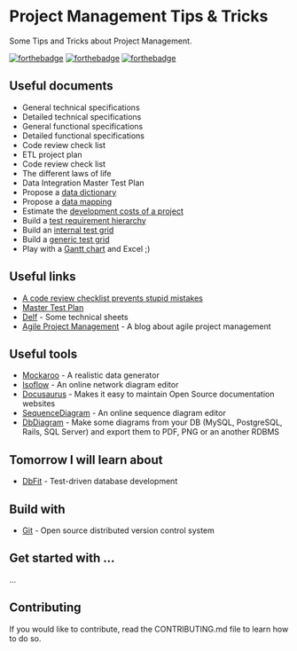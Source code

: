# Project Management Tips & Tricks

Some Tips and Tricks about Project Management.

[![forthebadge](https://forthebadge.com/images/badges/contains-technical-debt.svg)](http://forthebadge.com)  [![forthebadge](https://forthebadge.com/images/badges/check-it-out.svg)](http://forthebadge.com)  [![forthebadge](https://forthebadge.com/images/badges/built-with-love.svg)](http://forthebadge.com)

## Useful documents

* General technical specifications
* Detailed technical specifications
* General functional specifications
* Detailed functional specifications
* Code review check list
* ETL project plan
* Code review check list
* The different laws of life
* Data Integration Master Test Plan
* Propose a [data dictionary](./resources/data_dictionary.xltx)
* Propose a [data mapping](./resources/data_mapping.xltx)
* Estimate the [development costs of a project](./resources/cost_estimate.xltx)
* Build a [test requirement hierarchy](./resources/test_requirement_hierarchy.xltm)
* Build an [internal test grid](./resources/internal_test_grid.xltx)
* Build a [generic test grid](./resources/generic_test_grid.xltx)
* Play with a [Gantt chart](./resources/gantt_chart.xltx) and Excel ;)

## Useful links

* [A code review checklist prevents stupid mistakes](https://dev.to/bosepchuk/a-code-review-checklist-prevents-stupid-mistakes-o6)
* [Master Test Plan](https://dzone.com/articles/part-3-how-to-develop-a-data-integration-master-te)
* [Delf](http://www.delf.fr/) - Some technical sheets
* [Agile Project Management](https://gestiondeprojets.wordpress.com/) - A blog about agile project management

## Useful tools

* [Mockaroo](https://www.mockaroo.com/) - A realistic data generator
* [Isoflow](https://isoflow.io/) - An online network diagram editor
* [Docusaurus](https://docusaurus.io/en/) - Makes it easy to maintain Open Source documentation websites
* [SequenceDiagram](https://sequencediagram.org/) - An online sequence diagram editor
* [DbDiagram](https://dbdiagram.io/d) - Make some diagrams from your DB (MySQL, PostgreSQL, Rails, SQL Server) and export them to PDF, PNG or an another RDBMS


## Tomorrow I will learn about

* [DbFit](http://dbfit.github.io/dbfit/) - Test-driven database development

## Build with

* [Git](https://git-scm.com) - Open source distributed version control system

## Get started with ...

...

## Contributing

If you would like to contribute, read the CONTRIBUTING.md file to learn how to do so.
